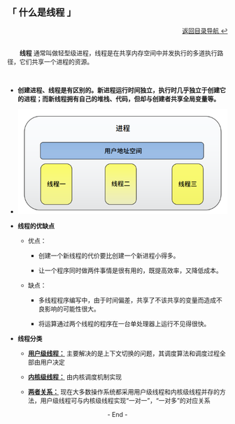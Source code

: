 ## 「 什么是线程 」

<div align="right">
    <a href="https://github.com/fmw666/Linux#-目录导航">返回目录导航 ↩</a>
</div>

<br>

&emsp;&emsp;**线程** 通常叫做轻型级进程，线程是在共享内存空间中并发执行的多道执行路径，它们共享一个进程的资源。

<br>

+ **创建进程、线程是有区别的。新进程运行时间独立，执行时几乎独立于创建它的进程；而新线程拥有自己的堆栈、代码，但却与创建者共享全局变量等。**
  
+ <img src="../../pics/进程与线程的关系.png" width=500>

+ **线程的优缺点**

    + 优点：

        + 创建一个新线程的代价要比创建一个新进程小得多。

        + 让一个程序同时做两件事情是很有用的，既提高效率，又降低成本。

    + 缺点：

        + 多线程程序编写中，由于时间偏差，共享了不该共享的变量而造成不良影响的可能性很大。

        + 将运算通过两个线程的程序在一台单处理器上运行不见得很快。

+ **线程分类**

    + **[用户级线程：](#welcome)** 主要解决的是上下文切换的问题，其调度算法和调度过程全部由用户决定

    + **[内核级线程：](#welcome)** 由内核调度机制实现

    + **[两者关系：](#welcome)** 现在大多数操作系统都采用用户级线程和内核级线程并存的方法，用户级线程可与内核级线程实现“一对一”，“一对多”的对应关系

<div align="center">
    - End -
</div>